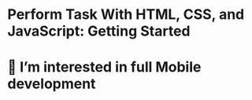 # Perform Task  With HTML, CSS, and JavaScript: Getting Started

# 👀 I’m interested in full Mobile development